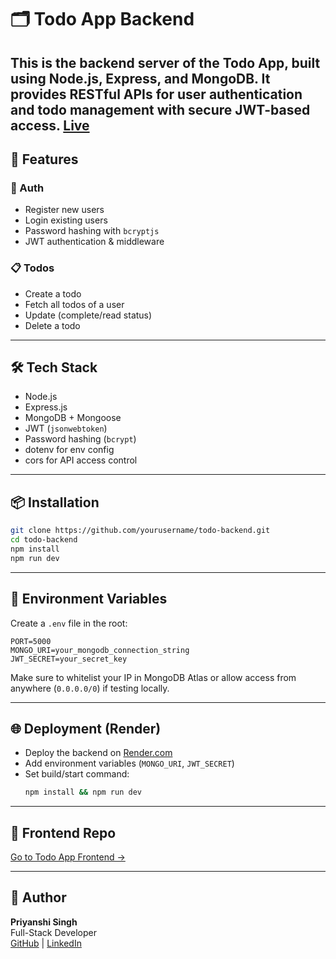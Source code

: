 # 🗂️ Todo App Backend

This is the backend server of the Todo App, built using **Node.js**, **Express**, and **MongoDB**. It provides RESTful APIs for user authentication and todo management with secure JWT-based access.
[Live](https://todo-frontend-one-drab.vercel.app/)
---

## 🚀 Features

### 🔐 Auth
- Register new users 
- Login existing users 
- Password hashing with `bcryptjs`
- JWT authentication & middleware

### 📋 Todos
-  Create a todo
-  Fetch all todos of a user
-  Update (complete/read status)
-  Delete a todo

---

## 🛠️ Tech Stack

- Node.js
- Express.js
- MongoDB + Mongoose
- JWT (`jsonwebtoken`)
- Password hashing (`bcrypt`)
- dotenv for env config
- cors for API access control

---

## 📦 Installation

```bash
git clone https://github.com/yourusername/todo-backend.git
cd todo-backend
npm install
npm run dev
```

---

## 🔐 Environment Variables

Create a `.env` file in the root:

```env
PORT=5000
MONGO_URI=your_mongodb_connection_string
JWT_SECRET=your_secret_key
```

Make sure to whitelist your IP in MongoDB Atlas or allow access from anywhere (`0.0.0.0/0`) if testing locally.

---

## 🌐 Deployment (Render)

- Deploy the backend on [Render.com](https://render.com/)
- Add environment variables (`MONGO_URI`, `JWT_SECRET`)
- Set build/start command:
  ```bash
  npm install && npm run dev
  ```

---

## 🔗 Frontend Repo

[Go to Todo App Frontend →](https://github.com/pikupika/Todo-frontend/)

---

## 👤 Author

**Priyanshi Singh**  
Full-Stack Developer  
[GitHub](https://github.com/pikupika/Todo-frontend/) | [LinkedIn](https://www.linkedin.com/in/priyanshi-singh-27980a271/)
